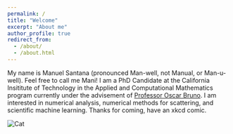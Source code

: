 ```yaml
---
permalink: /
title: "Welcome"
excerpt: "About me"
author_profile: true
redirect_from: 
  - /about/
  - /about.html
---
```


My name is Manuel Santana (pronounced Man-well, not Manual, or Man-u-well). Feel free to call me Mani! I am a PhD Candidate at the California Insititute of Technology 
in the Applied and Computational Mathematics program currently under the advisement of [Professor Oscar Bruno](https://eas.caltech.edu/people/obruno). I am interested in numerical analysis, numerical methods for scattering, and scientific machine learning. Thanks for coming, have an xkcd comic.

![Cat](https://imgs.xkcd.com/comics/fourier.jpg)


